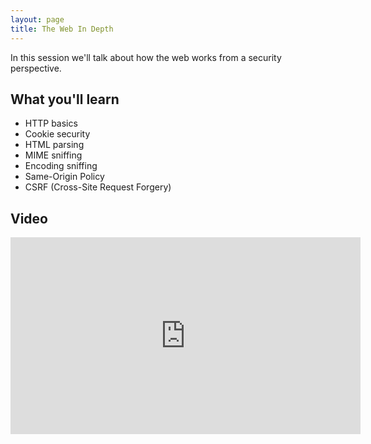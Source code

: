 ```yaml
---
layout: page
title: The Web In Depth
---
```


In this session we'll talk about how the web works from a security perspective.

What you'll learn
-----------------

- HTTP basics
- Cookie security
- HTML parsing
- MIME sniffing
- Encoding sniffing
- Same-Origin Policy
- CSRF (Cross-Site Request Forgery)

Video
-----

<div class="container">
	<iframe width="560" height="315" src="https://www.youtube-nocookie.com/embed/DWBUQiaN5ZM" frameborder="0" allow="accelerometer; autoplay; encrypted-media; gyroscope; picture-in-picture" allowfullscreen></iframe>
</div>
